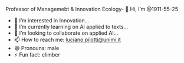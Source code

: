 Professor of Managemebt & Innovation Ecology- 👋 Hi, I’m @1911-55-25
- 👀 I’m interested in Innovation...
- 🌱 I’m currently learning on AI applied to texts...
- 💞️ I’m looking to collaborate on applied AI...
- 📫 How to reach me: luciano.pilotti@unimi.it
- 😄 Pronouns: male
- ⚡ Fun fact: climber
